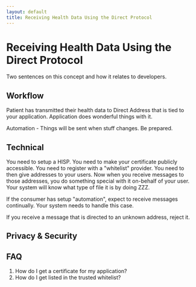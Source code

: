 ```yaml
---
layout: default
title: Receiving Health Data Using the Direct Protocol
---
```


# Receiving Health Data Using the Direct Protocol

Two sentences on this concept and how it relates to developers.

## Workflow

Patient has transmitted their health data to Direct Address that is tied to your application. Application does wonderful things with it.

Automation - Things will be sent when stuff changes. Be prepared.

## Technical

You need to setup a HISP.
You need to make your certificate publicly accessible.
You need to register with a "whitelist" provider.
You need to then give addresses to your users.
Now when you receive messages to those addresses, you do something special with it on-behalf of your user.
Your system will know what type of file it is by doing ZZZ.

If the consumer has setup "automation", expect to receive messages continually. Your system needs to handle this case.

If you receive a message that is directed to an unknown address, reject it.

## Privacy & Security


## FAQ

1. How do I get a certificate for my application?
2. How do I get listed in the trusted whitelist?
